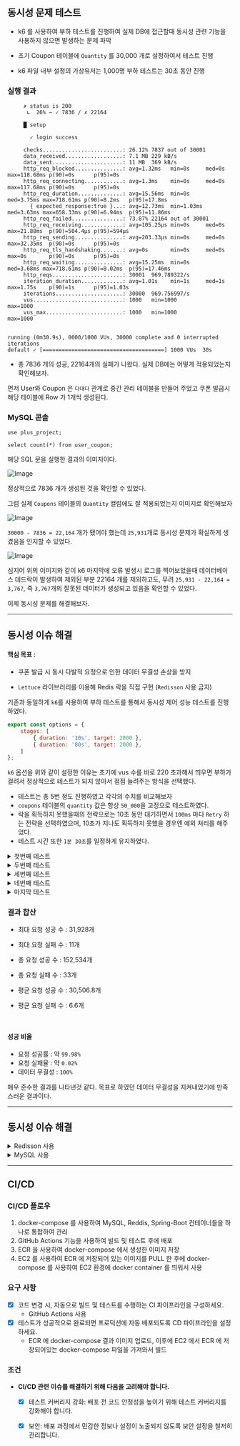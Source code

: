 ## 동시성 문제 테스트

- k6 를 사용하여 부하 테스트를 진행하여 실제 DB에 접근할때 동시성 관련 기능을 사용하지 않으면 발생하는 문제 파악


- 초기 Coupon 테이블에 `Quantity` 를 30,000 개로 설정하여서 테스트 진행
- k6 파일 내부 설정의 가상유저는 1,000명 부하 테스트는 30초 동안 진행

### 실행 결과
```
     ✗ status is 200
      ↳  26% — ✓ 7836 / ✗ 22164

     █ setup

       ✓ login success

     checks.........................: 26.12% 7837 out of 30001
     data_received..................: 7.1 MB 229 kB/s
     data_sent......................: 11 MB  369 kB/s
     http_req_blocked...............: avg=1.32ms   min=0s     med=0s     max=118.68ms p(90)=0s      p(95)=0s
     http_req_connecting............: avg=1.3ms    min=0s     med=0s     max=117.68ms p(90)=0s      p(95)=0s
     http_req_duration..............: avg=15.56ms  min=0s     med=3.75ms max=718.61ms p(90)=8.2ms   p(95)=17.8ms
       { expected_response:true }...: avg=12.73ms  min=1.03ms med=3.63ms max=658.33ms p(90)=6.94ms  p(95)=11.86ms
     http_req_failed................: 73.87% 22164 out of 30001
     http_req_receiving.............: avg=105.25µs min=0s     med=0s     max=21.88ms  p(90)=504.4µs p(95)=594µs
     http_req_sending...............: avg=203.33µs min=0s     med=0s     max=32.35ms  p(90)=0s      p(95)=0s
     http_req_tls_handshaking.......: avg=0s       min=0s     med=0s     max=0s       p(90)=0s      p(95)=0s
     http_req_waiting...............: avg=15.25ms  min=0s     med=3.68ms max=718.61ms p(90)=8.02ms  p(95)=17.46ms
     http_reqs......................: 30001  969.789322/s
     iteration_duration.............: avg=1.01s    min=1s     med=1s     max=1.75s    p(90)=1s      p(95)=1.03s
     iterations.....................: 30000  969.756997/s
     vus............................: 1000   min=1000           max=1000
     vus_max........................: 1000   min=1000           max=1000


running (0m30.9s), 0000/1000 VUs, 30000 complete and 0 interrupted iterations
default ✓ [======================================] 1000 VUs  30s
```

- 총 7836 개의 성공, 22164개의 실패가 나왔다. 실제 DB에는 어떻게 적용되었는지 확인해보자.

먼저 User와 Coupon 은 `다대다` 관계로 중간 관리 테이블을 만들어 주었고 쿠폰 발급시 해당 테이블에 Row 가 1개씩 생성된다.

### MySQL 콘솔
```mysql
use plus_project;

select count(*) from user_coupon;
```

해당 SQL 문을 실행한 결과의 이미지이다.

![Image](https://github.com/user-attachments/assets/a759252a-9c62-427c-9ae3-a1162f982e64)

정상적으로 7836 개가 생성된 것을 확인할 수 있었다.

그럼 실제 `Coupons` 테이블의 `Quantity` 컬럼에도 잘 적용되었는지 이미지로 확인해보자

![Image](https://github.com/user-attachments/assets/780fa16b-d6bf-4d00-8b21-b766fc85b25c)

`30000 - 7836 = 22,164` 개가 됐어야 했는데 `25,931`개로 동시성 문제가 확실하게 생겼음을 인지할 수 있었다.

![Image](https://github.com/user-attachments/assets/b4f0aac8-25a9-4724-9e6c-e03bbb9f4533)

심지어 위의 이미지와 같이 k6 마지막에 오류 발생시 로그를 찍어보았을때 데이터베이스 데드락이 발생하여 제외된 부분 22164 개를 제외하고도,
무려 `25,931 - 22,164 = 3,767`, 즉 `3,767`개의 잘못된 데이터가 생성되고 있음을 확인할 수 있었다.

이제 동시성 문제를 해결해보자.

***

## 동시성 이슈 해결

#### 핵심 목표 :

- 쿠폰 발급 시 동시 다발적 요청으로 인한 데이터 무결성 손상을 방지

- `Lettuce` 라이브러리를 이용해 Redis 락을 직접 구현 (`Redisson` 사용 금지)

기존과 동일하게 `k6`를 사용하여 부하 테스트를 통해서 동시성 제어 성능 테스트를 진행하였다.

```js
export const options = {
    stages: [
        { duration: '10s', target: 2000 },
        { duration: '80s', target: 2000 },
    ]
};
```

`k6` 옵션을 위와 같이 설정한 이유는 초기에 vus 수를 바로 220 초과해서 띄우면 부하가 걸려서 정상적으로 테스트가 되지 않아서 점점 늘려주는 방식을 선택했다.

- 테스트는 총 5번 정도 진행하였고 각각의 수치를 비교해보자
- `coupons` 테이블의 `quantity` 값은 항상 `50_000`을 고정으로 테스트하였다.
- 락을 획득하지 못했을때의 전략으로는 10초 동안 대기하면서 `100ms` 마다 `Retry` 하는 전략을 선택하였으며, 10초가 지나도 획득하지 못했을 경우엔 예외 처리를 해주었다.
- 테스트 시간 또한 `1분 30초`를 일정하게 유지하였다.

<details>
    <summary>첫번째 테스트</summary>
    
```
scenarios: (100.00%) 1 scenario, 2000 max VUs, 2m0s max duration (incl. graceful stop):
* default: Up to 2000 looping VUs for 1m30s over 2 stages (gracefulRampDown: 30s, gracefulStop: 30s)

INFO[0023] Failed: 409 - {"status":"CONFLICT","code":409,"message":"락을 획득하지 못했습니다. 잠시 후 다시 시도해주세요.","timestamp":"2025-03-26T19:09:17.5833493"}  source=console
INFO[0024] Failed: 409 - {"status":"CONFLICT","code":409,"message":"락을 획득하지 못했습니다. 잠시 후 다시 시도해주세요.","timestamp":"2025-03-26T19:09:18.4310621"}  source=console
INFO[0027] Failed: 409 - {"status":"CONFLICT","code":409,"message":"락을 획득하지 못했습니다. 잠시 후 다시 시도해주세요.","timestamp":"2025-03-26T19:09:21.8517795"}  source=console
INFO[0035] Failed: 409 - {"status":"CONFLICT","code":409,"message":"락을 획득하지 못했습니다. 잠시 후 다시 시도해주세요.","timestamp":"2025-03-26T19:09:29.2747079"}  source=console
INFO[0035] Failed: 409 - {"status":"CONFLICT","code":409,"message":"락을 획득하지 못했습니다. 잠시 후 다시 시도해주세요.","timestamp":"2025-03-26T19:09:29.826392"}  source=console
INFO[0050] Failed: 409 - {"status":"CONFLICT","code":409,"message":"락을 획득하지 못했습니다. 잠시 후 다시 시도해주세요.","timestamp":"2025-03-26T19:09:44.7658323"}  source=console
INFO[0054] Failed: 409 - {"status":"CONFLICT","code":409,"message":"락을 획득하지 못했습니다. 잠시 후 다시 시도해주세요.","timestamp":"2025-03-26T19:09:48.5265837"}  source=console
INFO[0055] Failed: 409 - {"status":"CONFLICT","code":409,"message":"락을 획득하지 못했습니다. 잠시 후 다시 시도해주세요.","timestamp":"2025-03-26T19:09:49.9261035"}  source=console
INFO[0059] Failed: 409 - {"status":"CONFLICT","code":409,"message":"락을 획득하지 못했습니다. 잠시 후 다시 시도해주세요.","timestamp":"2025-03-26T19:09:53.2547779"}  source=console
INFO[0070] Failed: 409 - {"status":"CONFLICT","code":409,"message":"락을 획득하지 못했습니다. 잠시 후 다시 시도해주세요.","timestamp":"2025-03-26T19:10:04.9404414"}  source=console
INFO[0079] Failed: 409 - {"status":"CONFLICT","code":409,"message":"락을 획득하지 못했습니다. 잠시 후 다시 시도해주세요.","timestamp":"2025-03-26T19:10:13.3951531"}  source=console

     ✗ status is 200
      ↳  99% — ✓ 29126 / ✗ 11

     █ setup

       ✓ login success

     checks.........................: 99.96% 29127 out of 29138
     data_received..................: 6.2 MB 64 kB/s
     data_sent......................: 11 MB  116 kB/s
     http_req_blocked...............: avg=19.65µs  min=0s     med=0s     max=2.11ms p(90)=0s      p(95)=0s
     http_req_connecting............: avg=16.74µs  min=0s     med=0s     max=2.11ms p(90)=0s      p(95)=0s
     http_req_duration..............: avg=5.04s    min=5.37ms med=5.35s  max=15.77s p(90)=5.52s   p(95)=5.58s
       { expected_response:true }...: avg=5.04s    min=5.37ms med=5.35s  max=14.79s p(90)=5.51s   p(95)=5.58s
     http_req_failed................: 0.03%  11 out of 29138
     http_req_receiving.............: avg=259.67µs min=0s     med=69.7µs max=2.65ms p(90)=792.6µs p(95)=919.2µs
     http_req_sending...............: avg=5.49µs   min=0s     med=0s     max=4.01ms p(90)=0s      p(95)=0s
     http_req_tls_handshaking.......: avg=0s       min=0s     med=0s     max=0s     p(90)=0s      p(95)=0s
     http_req_waiting...............: avg=5.04s    min=4.85ms med=5.35s  max=15.77s p(90)=5.51s   p(95)=5.58s
     http_reqs......................: 29138  300.788319/s
     iteration_duration.............: avg=6.04s    min=1s     med=6.35s  max=16.77s p(90)=6.52s   p(95)=6.59s
     iterations.....................: 29137  300.777996/s
     vus............................: 170    min=121            max=2000
     vus_max........................: 2000   min=2000           max=2000

                                                                                                                                                                                                                                    
running (1m36.9s), 0000/2000 VUs, 29137 complete and 0 interrupted iterations                                                                                                                                                       
default ✓ [======================================] 0000/2000 VUs  1m30s            
```

- 총 29126개의 요청 성공, 11개의 요청 실패
- 초당 약 300개의 요청을 처리함

#### 무결성 체크

![Image](https://github.com/user-attachments/assets/85787f27-59db-4d9d-af2d-8a8a352ea3fa)

- `50,000 - 29,126 = 20,874` 로 성공적으로 데이터가 처리되었다.   

</details>

<details>
    <summary>두번째 테스트</summary>

```
scenarios: (100.00%) 1 scenario, 2000 max VUs, 2m0s max duration (incl. graceful stop):
* default: Up to 2000 looping VUs for 1m30s over 2 stages (gracefulRampDown: 30s, gracefulStop: 30s)

INFO[0053] Failed: 409 - {"status":"CONFLICT","code":409,"message":"락을 획득하지 못했습니다. 잠시 후 다시 시도해주세요.","timestamp":"2025-03-26T19:16:25.7355326"}  source=console
INFO[0067] Failed: 409 - {"status":"CONFLICT","code":409,"message":"락을 획득하지 못했습니다. 잠시 후 다시 시도해주세요.","timestamp":"2025-03-26T19:16:39.181462"}  source=console
INFO[0077] Failed: 409 - {"status":"CONFLICT","code":409,"message":"락을 획득하지 못했습니다. 잠시 후 다시 시도해주세요.","timestamp":"2025-03-26T19:16:49.3820011"}  source=console
INFO[0078] Failed: 409 - {"status":"CONFLICT","code":409,"message":"락을 획득하지 못했습니다. 잠시 후 다시 시도해주세요.","timestamp":"2025-03-26T19:16:50.0246855"}  source=console
INFO[0092] Failed: 409 - {"status":"CONFLICT","code":409,"message":"락을 획득하지 못했습니다. 잠시 후 다시 시도해주세요.","timestamp":"2025-03-26T19:17:04.6009564"}  source=console

     ✗ status is 200
      ↳  99% — ✓ 31928 / ✗ 5

     █ setup

       ✓ login success

     checks.........................: 99.98% 31929 out of 31934
     data_received..................: 6.8 MB 70 kB/s
     data_sent......................: 12 MB  127 kB/s
     http_req_blocked...............: avg=4.36µs   min=0s     med=0s    max=15.85ms  p(90)=0s       p(95)=0s
     http_req_connecting............: avg=3.6µs    min=0s     med=0s    max=15.85ms  p(90)=0s       p(95)=0s
     http_req_duration..............: avg=4.5s     min=3.64ms med=4.76s max=15.34s   p(90)=5.01s    p(95)=5.23s
       { expected_response:true }...: avg=4.5s     min=3.64ms med=4.76s max=13.95s   p(90)=5.01s    p(95)=5.23s
     http_req_failed................: 0.01%  5 out of 31934
     http_req_receiving.............: avg=224.93µs min=0s     med=0s    max=9.1ms    p(90)=727.94µs p(95)=844.43µs
     http_req_sending...............: avg=1.06µs   min=0s     med=0s    max=540.69µs p(90)=0s       p(95)=0s
     http_req_tls_handshaking.......: avg=0s       min=0s     med=0s    max=0s       p(90)=0s       p(95)=0s
     http_req_waiting...............: avg=4.5s     min=2.72ms med=4.76s max=15.34s   p(90)=5.01s    p(95)=5.23s
     http_reqs......................: 31934  331.021512/s
     iteration_duration.............: avg=5.5s     min=1s     med=5.76s max=16.34s   p(90)=6.01s    p(95)=6.23s
     iterations.....................: 31933  331.011146/s
     vus............................: 40     min=40             max=2000
     vus_max........................: 2000   min=2000           max=2000

                                                                                                                                                                                                                                    
running (1m36.5s), 0000/2000 VUs, 31933 complete and 0 interrupted iterations                                                                                                                                                       
default ✓ [======================================] 0000/2000 VUs  1m30s  
```

- 총 31,928개의 요청 성공, 5개의 실패
- 초당 약 331개의 요청을 처리함

#### 무결성 체크

![Image](https://github.com/user-attachments/assets/328dbc58-e13f-4a89-9ced-36c1df470879)

- `50,000 - 31,928 = 18,072` 로 성공적으로 데이터가 처리되었다.

</details>

<details>
    <summary>세번째 테스트</summary>

```
scenarios: (100.00%) 1 scenario, 2000 max VUs, 2m0s max duration (incl. graceful stop):
* default: Up to 2000 looping VUs for 1m30s over 2 stages (gracefulRampDown: 30s, gracefulStop: 30s)

INFO[0011] Failed: 409 - {"status":"CONFLICT","code":409,"message":"락을 획득하지 못했습니다. 잠시 후 다시 시도해주세요.","timestamp":"2025-03-26T19:21:17.2576664"}  source=console
INFO[0011] Failed: 409 - {"status":"CONFLICT","code":409,"message":"락을 획득하지 못했습니다. 잠시 후 다시 시도해주세요.","timestamp":"2025-03-26T19:21:17.2576664"}  source=console                                                
INFO[0049] Failed: 409 - {"status":"CONFLICT","code":409,"message":"락을 획득하지 못했습니다. 잠시 후 다시 시도해주세요.","timestamp":"2025-03-26T19:21:55.4454327"}  source=console
INFO[0076] Failed: 409 - {"status":"CONFLICT","code":409,"message":"락을 획득하지 못했습니다. 잠시 후 다시 시도해주세요.","timestamp":"2025-03-26T19:22:22.7218031"}  source=console

     ✗ status is 200
      ↳  99% — ✓ 31274 / ✗ 4

     █ setup

       ✓ login success

     checks.........................: 99.98% 31275 out of 31279
     data_received..................: 6.6 MB 69 kB/s
     data_sent......................: 12 MB  125 kB/s
     http_req_blocked...............: avg=5.06µs   min=0s     med=0s     max=14.03ms p(90)=0s      p(95)=0s
     http_req_connecting............: avg=4.29µs   min=0s     med=0s     max=14.03ms p(90)=0s      p(95)=0s
     http_req_duration..............: avg=4.62s    min=3.09ms med=4.91s  max=15.03s  p(90)=5.26s   p(95)=5.4s
       { expected_response:true }...: avg=4.61s    min=3.09ms med=4.91s  max=13.55s  p(90)=5.26s   p(95)=5.4s
     http_req_failed................: 0.01%  4 out of 31279
     http_req_receiving.............: avg=239.29µs min=0s     med=52.6µs max=13ms    p(90)=746.5µs p(95)=896.81µs
     http_req_sending...............: avg=1.79µs   min=0s     med=0s     max=13.53ms p(90)=0s      p(95)=0s
     http_req_tls_handshaking.......: avg=0s       min=0s     med=0s     max=0s      p(90)=0s      p(95)=0s
     http_req_waiting...............: avg=4.61s    min=3.09ms med=4.91s  max=15.03s  p(90)=5.26s   p(95)=5.4s
     http_reqs......................: 31279  324.807172/s
     iteration_duration.............: avg=5.62s    min=1s     med=5.91s  max=16.03s  p(90)=6.26s   p(95)=6.4s
     iterations.....................: 31278  324.796788/s
     vus............................: 65     min=65             max=2000
     vus_max........................: 2000   min=2000           max=2000

                                                                                                                                                                                                                                    
running (1m36.3s), 0000/2000 VUs, 31278 complete and 0 interrupted iterations                                                                                                                                                       
default ✓ [======================================] 0000/2000 VUs  1m30s      
```

- 총 31,274개의 요청 성공, 4개의 실패
- 초당 약 324개의 요청을 처리함

#### 무결성 체크

![Image](https://github.com/user-attachments/assets/e159aef1-4085-4f3d-bff4-ea64214c166b)

- `50,000 - 31,274 = 18,726` 로 성공적으로 데이터가 처리되었다.

</details>

<details>
    <summary>네번째 테스트</summary>

```
scenarios: (100.00%) 1 scenario, 2000 max VUs, 2m0s max duration (incl. graceful stop):
* default: Up to 2000 looping VUs for 1m30s over 2 stages (gracefulRampDown: 30s, gracefulStop: 30s)

INFO[0013] Failed: 409 - {"status":"CONFLICT","code":409,"message":"락을 획득하지 못했습니다. 잠시 후 다시 시도해주세요.","timestamp":"2025-03-26T19:25:43.6237933"}  source=console
INFO[0018] Failed: 409 - {"status":"CONFLICT","code":409,"message":"락을 획득하지 못했습니다. 잠시 후 다시 시도해주세요.","timestamp":"2025-03-26T19:25:48.5059818"}  source=console
INFO[0036] Failed: 409 - {"status":"CONFLICT","code":409,"message":"락을 획득하지 못했습니다. 잠시 후 다시 시도해주세요.","timestamp":"2025-03-26T19:26:06.4333486"}  source=console
INFO[0044] Failed: 409 - {"status":"CONFLICT","code":409,"message":"락을 획득하지 못했습니다. 잠시 후 다시 시도해주세요.","timestamp":"2025-03-26T19:26:14.9042193"}  source=console
INFO[0054] Failed: 409 - {"status":"CONFLICT","code":409,"message":"락을 획득하지 못했습니다. 잠시 후 다시 시도해주세요.","timestamp":"2025-03-26T19:26:24.346806"}  source=console
INFO[0074] Failed: 409 - {"status":"CONFLICT","code":409,"message":"락을 획득하지 못했습니다. 잠시 후 다시 시도해주세요.","timestamp":"2025-03-26T19:26:44.4108496"}  source=console
INFO[0078] Failed: 409 - {"status":"CONFLICT","code":409,"message":"락을 획득하지 못했습니다. 잠시 후 다시 시도해주세요.","timestamp":"2025-03-26T19:26:48.8190942"}  source=console
INFO[0089] Failed: 409 - {"status":"CONFLICT","code":409,"message":"락을 획득하지 못했습니다. 잠시 후 다시 시도해주세요.","timestamp":"2025-03-26T19:26:59.545945"}  source=console

     ✗ status is 200
      ↳  99% — ✓ 29980 / ✗ 8

     █ setup

       ✓ login success

     checks.........................: 99.97% 29981 out of 29989
     data_received..................: 6.4 MB 66 kB/s
     data_sent......................: 12 MB  119 kB/s
     http_req_blocked...............: avg=15.74µs  min=0s     med=0s     max=5.81ms  p(90)=0s       p(95)=0s
     http_req_connecting............: avg=13.88µs  min=0s     med=0s     max=5.62ms  p(90)=0s       p(95)=0s
     http_req_duration..............: avg=4.87s    min=3.15ms med=5.11s  max=15.71s  p(90)=5.56s    p(95)=5.66s
       { expected_response:true }...: avg=4.87s    min=3.15ms med=5.11s  max=14.56s  p(90)=5.56s    p(95)=5.66s
     http_req_failed................: 0.02%  8 out of 29989
     http_req_receiving.............: avg=259.83µs min=0s     med=80.9µs max=10.03ms p(90)=789.94µs p(95)=915.1µs
     http_req_sending...............: avg=2.86µs   min=0s     med=0s     max=1ms     p(90)=0s       p(95)=0s
     http_req_tls_handshaking.......: avg=0s       min=0s     med=0s     max=0s      p(90)=0s       p(95)=0s
     http_req_waiting...............: avg=4.87s    min=3.15ms med=5.11s  max=15.71s  p(90)=5.56s    p(95)=5.66s
     http_reqs......................: 29989  309.29088/s
     iteration_duration.............: avg=5.87s    min=1s     med=6.11s  max=16.71s  p(90)=6.56s    p(95)=6.66s
     iterations.....................: 29988  309.280566/s
     vus............................: 1      min=1              max=2000
     vus_max........................: 2000   min=2000           max=2000

                                                                                                                                                                                                                                    
running (1m37.0s), 0000/2000 VUs, 29988 complete and 0 interrupted iterations                                                                                                                                                       
default ✓ [======================================] 0000/2000 VUs  1m30s         
```

- 총 29,980개의 요청 성공, 8개의 실패
- 초당 약 309개의 요청을 처리함

#### 무결성 체크

![Image](https://github.com/user-attachments/assets/1f125c15-4914-46b5-817e-479b83e779b7)

- `50,000 - 29,980 = 20,020` 로 성공적으로 데이터가 처리되었다.

</details>

<details>
    <summary>마지막 테스트</summary>

```
scenarios: (100.00%) 1 scenario, 2000 max VUs, 2m0s max duration (incl. graceful stop):
* default: Up to 2000 looping VUs for 1m30s over 2 stages (gracefulRampDown: 30s, gracefulStop: 30s)

INFO[0014] Failed: 409 - {"status":"CONFLICT","code":409,"message":"락을 획득하지 못했습니다. 잠시 후 다시 시도해주세요.","timestamp":"2025-03-26T19:29:53.1434112"}  source=console
INFO[0020] Failed: 409 - {"status":"CONFLICT","code":409,"message":"락을 획득하지 못했습니다. 잠시 후 다시 시도해주세요.","timestamp":"2025-03-26T19:29:58.9606357"}  source=console
INFO[0053] Failed: 409 - {"status":"CONFLICT","code":409,"message":"락을 획득하지 못했습니다. 잠시 후 다시 시도해주세요.","timestamp":"2025-03-26T19:30:31.8802574"}  source=console
INFO[0053] Failed: 409 - {"status":"CONFLICT","code":409,"message":"락을 획득하지 못했습니다. 잠시 후 다시 시도해주세요.","timestamp":"2025-03-26T19:30:32.7397963"}  source=console
INFO[0078] Failed: 409 - {"status":"CONFLICT","code":409,"message":"락을 획득하지 못했습니다. 잠시 후 다시 시도해주세요.","timestamp":"2025-03-26T19:30:56.9282381"}  source=console

     ✗ status is 200
      ↳  99% — ✓ 30226 / ✗ 5

     █ setup

       ✓ login success

     checks.........................: 99.98% 30227 out of 30232
     data_received..................: 6.4 MB 66 kB/s
     data_sent......................: 12 MB  120 kB/s
     http_req_blocked...............: avg=7.02µs   min=0s     med=0s      max=1.5ms   p(90)=0s      p(95)=0s
     http_req_connecting............: avg=5.31µs   min=0s     med=0s      max=1.15ms  p(90)=0s      p(95)=0s
     http_req_duration..............: avg=4.83s    min=2.53ms med=5.3s    max=15.51s  p(90)=5.49s   p(95)=5.52s
       { expected_response:true }...: avg=4.83s    min=2.53ms med=5.3s    max=14.34s  p(90)=5.49s   p(95)=5.52s
     http_req_failed................: 0.01%  5 out of 30232
     http_req_receiving.............: avg=251.73µs min=0s     med=65.95µs max=1.81ms  p(90)=765.3µs p(95)=902.5µs
     http_req_sending...............: avg=2.63µs   min=0s     med=0s      max=651.8µs p(90)=0s      p(95)=0s
     http_req_tls_handshaking.......: avg=0s       min=0s     med=0s      max=0s      p(90)=0s      p(95)=0s
     http_req_waiting...............: avg=4.83s    min=2.53ms med=5.3s    max=15.51s  p(90)=5.49s   p(95)=5.52s
     http_reqs......................: 30232  311.204811/s
     iteration_duration.............: avg=5.83s    min=1s     med=6.3s    max=16.52s  p(90)=6.49s   p(95)=6.52s
     iterations.....................: 30231  311.194518/s
     vus............................: 3      min=3              max=2000
     vus_max........................: 2000   min=2000           max=2000

                                                                                                                                                                                                                                    
running (1m37.1s), 0000/2000 VUs, 30231 complete and 0 interrupted iterations                                                                                                                                                       
default ✓ [======================================] 0000/2000 VUs  1m30s        
```

- 총 30,226개의 요청 성공, 5개의 실패
- 초당 약 311개의 요청을 처리함

#### 무결성 체크

![Image](https://github.com/user-attachments/assets/739bb6b8-cc99-4785-946d-1494f2d41d8d)

- `50,000 - 30,226 = 19,774` 로 성공적으로 데이터가 처리되었다.

</details>

### 결과 합산

- 최대 요청 성공 수 : 31,928개
- 최대 요청 실패 수 : 11개

- 총 요청 성공 수 : 152,534개
- 총 요청 실패 수 : 33개

- 평균 요청 성공 수 : 30,506.8개
- 평균 요청 실패 수 : 6.6개

<br/>

#### 성공 비율

- 요청 성공률 : 약 `99.98%`
- 요청 실패율 : 약 `0.02%`
- 데이터 무결성 : `100%`

매우 준수한 결과를 나타낸것 같다.
목표로 하였던 데이터 무결성을 지켜내었기에 만족스러운 결과이다.

***

## 동시성 이슈 해결


<details>
    <summary>Redisson  사용</summary>

### `Lettuce`가 아닌 `Redisson`을 사용한 이유

기존에 사용한 `Lettuce`는 `Redis Lock` 구현 시, 내가 직접 스핀락을 만들어 락 획득 시도 시간, 락 보유 시간, 재시도 로직 등을 모두 수동으로 작성해야 했으며, 우선순위(FIFO) 기능이 없어 락을 공정하게 분배하기 어려운 문제가 있었다.

반면, `Redisson`은 명확하게 `FairLock(공정 락)`을 제공해 주어 먼저 요청한 유저가 우선적으로 락을 획득할 수 있게 해주며, 또한 락 획득 시 재시도(tryLock)를 위한 대기 시간(waitTime) 및 락의 자동 해제 시간(leaseTime)을 API 레벨에서 직접 설정할 수 있어 구현이 간단하고 직관적이었다.

성능 측면에서도, 직접 구현한 `Lettuce` 기반의 스핀락 로직보다 내부적으로 최적화된 `Redisson`이 더 높은 초당 처리량과 낮은 응답 지연을 보여주었다. 특히 대량의 요청이 동시에 몰리는 이벤트성 쿠폰 발급의 경우, `Redisson`이 더 적합한 선택이었다.

또한 `Lettuce`를 이용해 구현했을 때는 락 획득을 위한 우선순위가 없었기 때문에, 빠르게 쿠폰 발급 버튼을 누른 유저가 대기 큐에 밀려 쿠폰 획득 자체를 실패하는 상황이 간헐적으로 발생했지만, `Redisson FairLock`과 그 안에서 `재시도(Retry/Backoff)` 전략을 사용한 이후로는 거의 발생하지 않았다.

그럼 이제 어느정도의 성능 차이가 있는지 테스트 결과를 통해 비교해보자

### 성능 테스트 및 비교 (Redisson 적용)

#### 테스트 조건

- k6를 이용해 10초 동안 가상 유저를 점진적으로 2,000명까지 증가시킨 후,
  이후 80초 동안 2,000명의 가상 유저가 계속 요청을 보내도록 설정하였다.

- coupons 테이블의 쿠폰 수량은 100,000개로 설정하여 테스트를 진행하였다.

```
scenarios: (100.00%) 1 scenario, 2000 max VUs, 2m0s max duration (incl. graceful stop):
* default: Up to 2000 looping VUs for 1m30s over 2 stages (gracefulRampDown: 30s, gracefulStop: 30s)


     ✓ status is 200

     █ setup

       ✓ login success

     checks.........................: 100.00% 51902 out of 51902
     data_received..................: 11 MB   106 kB/s
     data_sent......................: 20 MB   192 kB/s
     http_req_blocked...............: avg=6.68µs   min=0s     med=0s    max=26.09ms p(90)=0s      p(95)=0s
     http_req_connecting............: avg=5.15µs   min=0s     med=0s    max=25.09ms p(90)=0s      p(95)=0s
     http_req_duration..............: avg=2.34s    min=2.66ms med=2.49s max=12.86s  p(90)=2.66s   p(95)=2.68s
       { expected_response:true }...: avg=2.34s    min=2.66ms med=2.49s max=12.86s  p(90)=2.66s   p(95)=2.68s
     http_req_failed................: 0.00%   0 out of 51902
     http_req_receiving.............: avg=132.57µs min=0s     med=0s    max=5.09ms  p(90)=513.5µs p(95)=666.89µs
     http_req_sending...............: avg=3.12µs   min=0s     med=0s    max=3.18ms  p(90)=0s      p(95)=0s
     http_req_tls_handshaking.......: avg=0s       min=0s     med=0s    max=0s      p(90)=0s      p(95)=0s
     http_req_waiting...............: avg=2.34s    min=2.53ms med=2.49s max=12.86s  p(90)=2.66s   p(95)=2.68s
     http_reqs......................: 51902   500.857266/s
     iteration_duration.............: avg=3.34s    min=1s     med=3.49s max=13.86s  p(90)=3.66s   p(95)=3.68s
     iterations.....................: 51901   500.847616/s
     vus............................: 1       min=1              max=2000
     vus_max........................: 2000    min=2000           max=2000

                                                                                                                                                                                                                                    
running (1m43.6s), 0000/2000 VUs, 51901 complete and 0 interrupted iterations                                                                                                                                                       
default ✓ [======================================] 0000/2000 VUs  1m30s                    
```

### DB 데이터 결과

![Image](https://github.com/user-attachments/assets/eee74a11-d3d0-447e-a24f-4ec8b70cac46)

- 쿠폰 `100,000`개 중에서 발급 성공한 `51,901`개를 빼면 남은 수량 `48,099`개로 데이터 무결성이 지켜졌다.
- 초당 처리 가능한 요청도 약 500 개 정도로 `Lettuce`를 이용한 직접 구현에 비해 성능이 크게 향상되었다.
- `응답 지연(p95)`도 4초 이내로 안정적인 응답 속도를 보여주었다.

### 결론

최종적으로 Redisson FairLock + 재시도(Retry/Backoff) 전략을 통해:

- 쿠폰 발급의 데이터 무결성 보장 (과발급 문제 완전 해결)
- 락 충돌(409 Conflict) 문제 최소화 (거의 발생하지 않음)
- 높은 처리량 및 안정적인 응답 속도 확보
- 간결하고 직관적인 코드 구현

의 네 가지 핵심 목표를 성공적으로 달성했다.

단, 이벤트 참여자의 절대적인 FIFO 순서를 반드시 보장해야 하는 비즈니스 상황이라면, 현재의 재시도 방식은 대기 순번을 다시 뒤로 밀리게 하므로, 쿠폰 수량 내에 신청했던 유저 중 일부가 받지 못하는 가능성이 있다. 따라서, 이 부분에 대한 추가적인 전략이나 보완책이 필요할 수 있다는 점도 확인했다.

</details>

<details>
    <summary>MySQL 사용</summary>

- MySQL(비관적 락 / Exclusive Lock) 의 장점
    - 구현이 단순하고 직관적이다
    - 일관성 강화 & 트랜잭션 연동이 가능하다.
    - 추가 인프라가 불필요하다.
- 단점
  - DB의 부하 증가 & 병목 가능성이 생긴다.
  - 스케일 아웃(확장성) 문제
  - DeadLock(교착상태) 위험성이 있다.
  - 락 범위 제어의 유연성이 낮다.

### 성능 테스트 및 비교 (MySQL Lock 적용)

#### 테스트 조건

- k6를 이용해 10초 동안 가상 유저를 점진적으로 2,000명까지 증가시킨 후,
  이후 80초 동안 2,000명의 가상 유저가 계속 요청을 보내도록 설정하였다.

- coupons 테이블의 쿠폰 수량은 100,000개로 설정하여 테스트를 진행하였다.

```
scenarios: (100.00%) 1 scenario, 2000 max VUs, 2m0s max duration (incl. graceful stop):
* default: Up to 2000 looping VUs for 1m30s over 2 stages (gracefulRampDown: 30s, gracefulStop: 30s)


     ✓ status is 200

     █ setup

       ✓ login success

     checks.........................: 100.00% 53456 out of 53456
     data_received..................: 11 MB   121 kB/s
     data_sent......................: 21 MB   223 kB/s
     http_req_blocked...............: avg=7.35µs   min=0s     med=0s    max=6.71ms  p(90)=0s      p(95)=0s
     http_req_connecting............: avg=5.25µs   min=0s     med=0s    max=6.71ms  p(90)=0s      p(95)=0s
     http_req_duration..............: avg=2.24s    min=1.55ms med=2.37s max=3.53s   p(90)=2.46s   p(95)=2.56s
       { expected_response:true }...: avg=2.24s    min=1.55ms med=2.37s max=3.53s   p(90)=2.46s   p(95)=2.56s
     http_req_failed................: 0.00%   0 out of 53456
     http_req_receiving.............: avg=127.19µs min=0s     med=0s    max=15.03ms p(90)=513.2µs p(95)=663.15µs
     http_req_sending...............: avg=3.42µs   min=0s     med=0s    max=1.5ms   p(90)=0s      p(95)=0s
     http_req_tls_handshaking.......: avg=0s       min=0s     med=0s    max=0s      p(90)=0s      p(95)=0s
     http_req_waiting...............: avg=2.24s    min=1.55ms med=2.37s max=3.53s   p(90)=2.46s   p(95)=2.56s
     http_reqs......................: 53456   570.509159/s
     iteration_duration.............: avg=3.24s    min=1s     med=3.37s max=4.53s   p(90)=3.46s   p(95)=3.56s
     iterations.....................: 53455   570.498487/s
     vus............................: 520     min=104            max=2000
     vus_max........................: 2000    min=2000           max=2000

                                                                                                                                                                                                                                    
running (1m33.7s), 0000/2000 VUs, 53455 complete and 0 interrupted iterations                                                                                                                                                       
default ✓ [======================================] 0000/2000 VUs  1m30s                            
```

### DB 데이터 결과

![Image](https://github.com/user-attachments/assets/ccc94933-cee0-435c-af89-1dc1a2dd086b)

- 쿠폰 `100,000`개 중에서 발급 성공한 `53,455`개를 빼면 남은 수량 `46,545`개로 데이터 무결성이 지켜졌다.
- 초당 처리 가능한 요청도 약 570 개 정도로 생각보다 성능이 좋게 나와서 놀랏다.
- `응답 지연(p95)`도 4초 이내로 안정적인 응답 속도를 보여주었다.

### 결론

흠.. 생각보다 성능이 잘나와서 예상과는 달랐다.
아마 로컬환경에서 테스트 한 것들이라서 그런 것 같다.
정확한 측정을 위해서는 CI/CD 구현 후에 AWS에서 띄운 상태에서 테스트 해보던가 해야겠다.

- 소규모 트래픽 혹은 별도 분산 락 서버를 구성하기 어려운 환경에서는 `MySQL`의 비관적 락이 간단하고 직관적인 해법이 되는 것 같다.
- 대규모 트래픽, 높은 동시성, 장시간 락 유지가 필요한 상황에서는 DB가 병목 지점이 될 수 있어 `Redis`나 다른 분산 락 시스템이 더 적합하다고 한다.
- 운영 환경에 따라 트랜잭션 설계(락 획득 범위, 시점, 순서 등)에 주의하여 데드락 위험과 락 경합을 최소화 시켜야 한다.

</details>

***

## CI/CD

### CI/CD 플로우

1. docker-compose 를 사용하여 MySQL, Reddis, Spring-Boot 컨테이너들을 하나로 통합하여 관리
2. GitHub Actions 기능을 사용하여 빌드 및 테스트 후에 배포
3. ECR 을 사용하여 docker-compose 에서 생성한 이미지 저장
4. EC2 를 사용하여 ECR 에 저장되어 있는 이미지를 PULL 한 후에 docker-compose 를 사용하여 EC2 환경에 docker container 를 띄워서 사용

### 요구 사항
- [x] 코드 변경 시, 자동으로 빌드 및 테스트를 수행하는 CI 파이프라인을 구성하세요.
  - GitHub Actions 사용
- [x] 테스트가 성공적으로 완료되면 프로덕션에 자동 배포되도록 CD 파이프라인을 설정하세요.
  - ECR 에 docker-compose 결과 이미지 업로드, 이후에 EC2 에서 ECR 에 저장되어있는 docker-compose 파일을 가져와서 빌드

### 조건
- **CI/CD 관련 이슈를 해결하기 위해 다음을 고려해야 합니다.**
  - [x] 테스트 커버리지 강화: 배포 전 코드 안정성을 높이기 위해 테스트 커버리지를 강화해야 합니다.
  - [x] 보안: 배포 과정에서 민감한 정보나 설정이 노출되지 않도록 보안 설정을 철저히 관리합니다.


